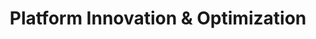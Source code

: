 ---
id: "platform-innovation"
title: "Platform Innovation & Optimization"
description: "Drive platform innovation and optimization through AI-powered feature analysis and user experience insights."
industryId: "media"
tags:
  - "innovation"
  - "platform"
  - "optimization"
  - "experience"
image: "https://images.unsplash.com/photo-1451187580459-43490279c0fa?auto=format&fit=crop&w=800&q=80"
features:
  - "Feature performance tracking"
  - "User experience analysis"
  - "Innovation testing"
  - "Platform optimization"
  - "Performance monitoring"
  - "User feedback analysis"
components:
  - name: "Feature Analyzer"
    description: "Comprehensive feature performance tracking and analysis system"
  - name: "UX Monitor"
    description: "Advanced user experience monitoring and analysis platform"
  - name: "Innovation Lab"
    description: "Feature testing and innovation management system"
  - name: "Performance Optimizer"
    description: "Platform performance optimization and monitoring engine"
requirements:
  - "Platform analytics"
  - "User behavior data"
  - "Feature metrics"
  - "Performance logs"
  - "User feedback data"
---